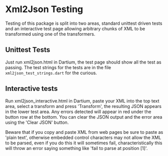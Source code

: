 # Xml2Json Testing 

Testing of this package is split into two areas, standard unittest driven tests and an interactive
test page allowing arbitrary chunks of XML to be transformed using one of the transformers.

## Unittest Tests

Just run xml2json.html in Dartium, the test page should show all the test as passing.
The test strings for the tests are in the file `xml2json_test_strings.dart` for the curious.

## Interactive tests

Run xml2json_interactive.html in Dartium, paste your XML into the top text area, select
a transform and press 'Transform', the resulting JSON appears in the lower test area.
Any errors detected will appear in red under the button row at the bottom. You can clear the
JSON output and the error area using the 'Clear JSON' button.

Beware that if you copy and paste XML from web pages be sure to paste as 'plain text', otherwise
embedded control characters may not allow the XML to be parsed, even if you do this it will 
sometimes fail, characteristically this will throw an error saying something like 
'fail to parse at position [1]'.
